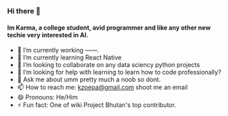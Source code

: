 ### Hi there 👋

#### Im Karma, a college student, avid programmer and like any other new techie very interested in AI.

- 🔭 I’m currently working ––––.
- 🌱 I’m currently learning React Native
- 👯 I’m looking to collaborate on any data sciency python projects
- 🤔 I’m looking for help with learning to learn how to code professionally?
- 💬 Ask me about umm pretty much a noob so dont.
- 📫 How to reach me: kzoepa@gmail.com  shoot me an email
- 😄 Pronouns: He/Him
- ⚡ Fun fact: One of wiki Project Bhutan's top contributor.
